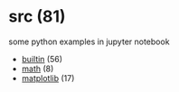 # src (81)
some python examples in jupyter notebook

+ [builtin](builtin/README.md) (56)
+ [math](math/README.md) (8)
+ [matplotlib](matplotlib/README.md) (17)
